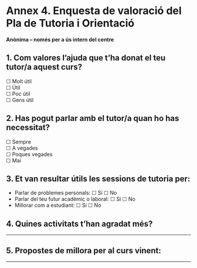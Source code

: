 # Annex 4. Enquesta de valoració del Pla de Tutoria i Orientació

**Anònima – només per a ús intern del centre**

## 1. Com valores l’ajuda que t’ha donat el teu tutor/a aquest curs?
☐ Molt útil  
☐ Útil  
☐ Poc útil  
☐ Gens útil

## 2. Has pogut parlar amb el tutor/a quan ho has necessitat?
☐ Sempre  
☐ A vegades  
☐ Poques vegades  
☐ Mai

## 3. Et van resultar útils les sessions de tutoria per:
- Parlar de problemes personals: ☐ Sí ☐ No
- Parlar del teu futur acadèmic o laboral: ☐ Sí ☐ No
- Millorar com a estudiant: ☐ Sí ☐ No

## 4. Quines activitats t’han agradat més?  
_____________________________________________________

## 5. Propostes de millora per al curs vinent:
_____________________________________________________
